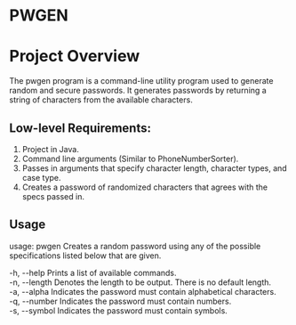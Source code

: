 # PWGEN
# Project Overview

The pwgen program is a command-line utility program used to generate random and secure passwords. 
It generates passwords by returning a string of characters from the available characters.

## Low-level Requirements:

1. Project in Java. 
2. Command line arguments (Similar to PhoneNumberSorter).
3. Passes in arguments that specify character length, character types, and case type. 
4. Creates a password of randomized characters that agrees with the specs passed in.

## Usage
usage: pwgen
Creates a random password using any of the possible specifications listed below that are given. 

-h, --help       Prints a list of available commands. <br>
-n, --length     Denotes the length to be output. There is no default length. <br>
-a, --alpha      Indicates the password must contain alphabetical characters. <br>
-q, --number     Indicates the password must contain numbers. <br>
-s, --symbol     Indicates the password must contain symbols. <br>
